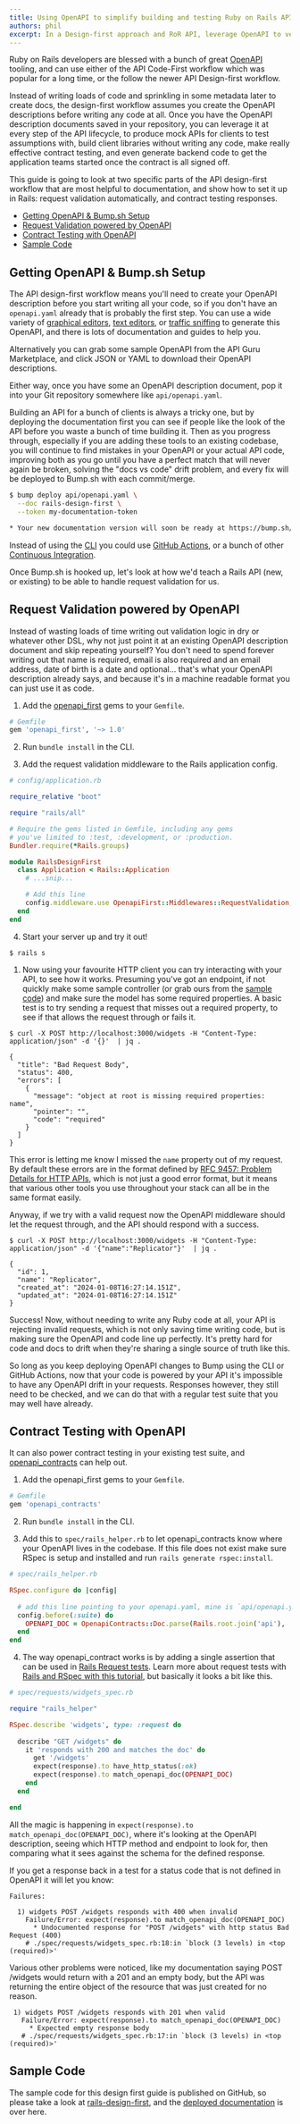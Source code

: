 ```yaml
---
title: Using OpenAPI to simplify building and testing Ruby on Rails APIs
authors: phil
excerpt: In a Design-first approach and RoR API, leverage OpenAPI to verify specific request responses or write a test suite for your complete API contracts.
---
```


Ruby on Rails developers are blessed with a bunch of great [OpenAPI](https://spec.openapis.org/oas/latest.html) tooling, and can use either of the API Code-First workflow which was popular for a long time, or the follow the newer API Design-first workflow. 

Instead of writing loads of code and sprinkling in some metadata later to create docs, the design-first workflow assumes you create the OpenAPI descriptions before writing any code at all. Once you have the OpenAPI description documents saved in your repository, you can leverage it at every step of the API lifecycle, to produce mock APIs for clients to test assumptions with, build client libraries without writing any code, make really effective contract testing, and even generate backend code to get the application teams started once the contract is all signed off.

This guide is going to look at two specific parts of the API design-first workflow that are most helpful to documentation, and show how to set it up in Rails: request validation automatically, and contract testing responses.
- [Getting OpenAPI & Bump.sh Setup](#getting-openapi--bumpsh-setup)
- [Request Validation powered by OpenAPI](#request-validation-powered-by-openapi)
- [Contract Testing with OpenAPI](#contract-testing-with-openapi)
- [Sample Code](#sample-code)

## Getting OpenAPI & Bump.sh Setup

The API design-first workflow means you'll need to create your OpenAPI description before you start writing all your code, so if you don't have an `openapi.yaml` already that is probably the first step. You can use a wide variety of [graphical editors](https://openapi.tools/#gui-editors), [text editors](https://openapi.tools/#text-editors), or [traffic sniffing](/guides/openapi/code-first/#traffic-sniffing) to generate this OpenAPI, and there is lots of documentation and guides to help you. 

Alternatively you can grab some sample OpenAPI from the API Guru Marketplace, and click JSON or YAML to download their OpenAPI descriptions.

Either way, once you have some an OpenAPI description document, pop it into your Git repository somewhere like `api/openapi.yaml`. 

Building an API for a bunch of clients is always a tricky one, but by deploying the documentation first you can see if people like the look of the API before you waste a bunch of time building it. Then as you progress through, especially if you are adding these tools to an existing codebase, you will continue to find mistakes in your OpenAPI or your actual API code, improving both as you go until you have a perfect match that will never again be broken, solving the "docs vs code" drift problem, and every fix will be deployed to Bump.sh with each commit/merge.

```bash
$ bump deploy api/openapi.yaml \
  --doc rails-design-first \
  --token my-documentation-token

* Your new documentation version will soon be ready at https://bump.sh/bump-examples/hub/code-samples/doc/rails-design-first
```

Instead of using the [CLI](https://github.com/bump-sh/cli#bump-deploy-file) you could use [GitHub Actions](https://github.com/marketplace/actions/bump-sh), or a bunch of other [Continuous Integration](https://docs.bump.sh/help/continuous-integration/). 

Once Bump.sh is hooked up, let's look at how we'd teach a Rails API (new, or existing) to be able to handle request validation for us.

## Request Validation powered by OpenAPI

Instead of wasting loads of time writing out validation logic in dry or whatever other DSL, why not just point it at an existing OpenAPI description document and skip repeating yourself? You don't need to spend forever writing out that name is required, email is also required and an email address, date of birth is a date and optional... that's what your OpenAPI description already says, and because it's in a machine readable format you can just use it as code.

1. Add the [openapi_first](https://rubygems.org/gems/openapi_first) gems to your `Gemfile`.

  ```ruby
  # Gemfile
  gem 'openapi_first', '~> 1.0'
  ```

2. Run `bundle install` in the CLI.

3. Add the request validation middleware to the Rails application config.

  ```ruby
  # config/application.rb

  require_relative "boot"

  require "rails/all"

  # Require the gems listed in Gemfile, including any gems
  # you've limited to :test, :development, or :production.
  Bundler.require(*Rails.groups)

  module RailsDesignFirst
    class Application < Rails::Application
      # ...snip... 

      # Add this line
      config.middleware.use OpenapiFirst::Middlewares::RequestValidation, spec: 'api/openapi.yaml'
    end
  end
  ```

4. Start your server up and try it out! 

  ```
  $ rails s
  ```
  
1. Now using your favourite HTTP client you can try interacting with your API, to see how it works. Presuming you've got an endpoint, if not quickly make some sample controller (or grab ours from the [sample code](https://github.com/bump-sh-examples/rails-design-first)) and make sure the model has some required properties. A basic test is to try sending a request that misses out a required property, to see if that allows the request through or fails it.

  ```
  $ curl -X POST http://localhost:3000/widgets -H "Content-Type: application/json" -d '{}'  | jq .

  {
    "title": "Bad Request Body",
    "status": 400,
    "errors": [
      {
        "message": "object at root is missing required properties: name",
        "pointer": "",
        "code": "required"
      }
    ]
  }
  ```

This error is letting me know I missed the `name` property out of my request. By default these errors are in the format defined by [RFC 9457: Problem Details for HTTP APIs](https://datatracker.ietf.org/doc/html/rfc9457), which is not just a good error format, but it means that various other tools you use throughout your stack can all be in the same format easily.

Anyway, if we try with a valid request now the OpenAPI middleware should let the request through, and the API should respond with a success.

```
$ curl -X POST http://localhost:3000/widgets -H "Content-Type: application/json" -d '{"name":"Replicator"}'  | jq .

{
  "id": 1,
  "name": "Replicator",
  "created_at": "2024-01-08T16:27:14.151Z",
  "updated_at": "2024-01-08T16:27:14.151Z"
}
```

Success! Now, without needing to write any Ruby code at all, your API is rejecting invalid requests, which is not only saving time writing code, but is making sure the OpenAPI and code line up perfectly. It's pretty hard for code and docs to drift when they're sharing a single source of truth like this.

So long as you keep deploying OpenAPI changes to Bump using the CLI or GitHub Actions, now that your code is powered by your API it's impossible to have any OpenAPI drift in your requests. Responses however, they still need to be checked, and we can do that with a regular test suite that you may well have already.

## Contract Testing with OpenAPI

It can also power contract testing in your existing test suite, and [openapi_contracts](https://rubygems.org/gems/openapi_contracts) can help out.

1. Add the openapi_first gems to your `Gemfile`.

  ```ruby
  # Gemfile
  gem 'openapi_contracts'
  ```

2. Run `bundle install` in the CLI.

3. Add this to `spec/rails_helper.rb` to let openapi_contracts know where your OpenAPI lives in the codebase. If this file does not exist make sure RSpec is setup and installed and run `rails generate rspec:install`.

  ```ruby
  # spec/rails_helper.rb
  
  RSpec.configure do |config|
    
    # add this line pointing to your openapi.yaml, mine is `api/openapi.yaml`.
    config.before(:suite) do
      OPENAPI_DOC = OpenapiContracts::Doc.parse(Rails.root.join('api'), 'openapi.yaml')
    end
  end
  ```


4. The way openapi_contract works is by adding a single assertion that can be used in [Rails Request tests](). Learn more about request tests with [Rails and RSpec with this tutorial](https://medium.com/@qualitytechgirl/ruby-on-rails-testing-with-rspec-requests-92b09c8057a4), but basically it looks a bit like this. 

  ```ruby
  # spec/requests/widgets_spec.rb

  require "rails_helper"

  RSpec.describe 'widgets', type: :request do
    
    describe "GET /widgets" do
      it 'responds with 200 and matches the doc' do
        get '/widgets'
        expect(response).to have_http_status(:ok)
        expect(response).to match_openapi_doc(OPENAPI_DOC)
      end
    end

  end
  ```

  All the magic is happening in `expect(response).to match_openapi_doc(OPENAPI_DOC)`, where it's looking at the OpenAPI description, seeing which HTTP method and endpoint to look for, then comparing what it sees against the schema for the defined response. 

  If you get a response back in a test for a status code that is not defined in OpenAPI it will let you know:


  ```
  Failures:

    1) widgets POST /widgets responds with 400 when invalid
      Failure/Error: expect(response).to match_openapi_doc(OPENAPI_DOC)
        * Undocumented response for "POST /widgets" with http status Bad Request (400)
      # ./spec/requests/widgets_spec.rb:18:in `block (3 levels) in <top (required)>'
  ```
  
  
  Various other problems were noticed, like my documentation saying POST /widgets would return with a 201 and an empty body, but the API was returning the entire object of the resource that was just created for no reason.

  ```
   1) widgets POST /widgets responds with 201 when valid
     Failure/Error: expect(response).to match_openapi_doc(OPENAPI_DOC)
       * Expected empty response body
     # ./spec/requests/widgets_spec.rb:17:in `block (3 levels) in <top (required)>'

  ```

## Sample Code

The sample code for this design first guide is published on GitHub, so please
take a look at [rails-design-first](https://github.com/bump-sh-examples/rails-design-first), and the [deployed documentation](https://bump.sh/bump-examples/hub/code-samples/doc/rails-design-first) is over here.
